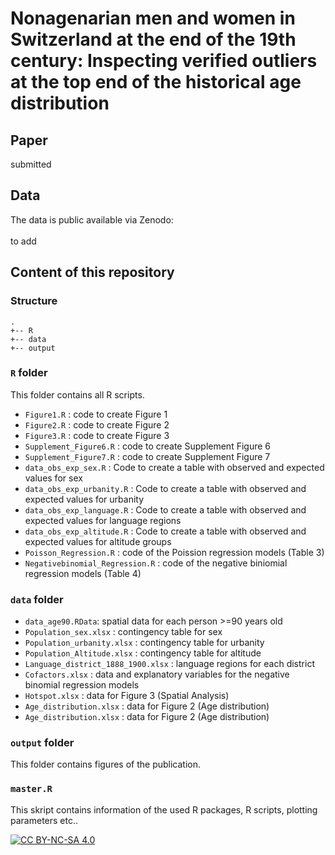 # Nonagenarian men and women in Switzerland at the end of the 19th century: Inspecting verified outliers at the top end of the historical age distribution

## Paper

submitted

## Data

The data is public available via Zenodo:
<br >
<br >
to add

## Content of this repository

### Structure

```
.
+-- R
+-- data
+-- output

```

### `R` folder 

This folder contains all R scripts.
 
  - `Figure1.R` : code to create Figure 1
  - `Figure2.R` : code to create Figure 2
  - `Figure3.R` : code to create Figure 3
  - `Supplement_Figure6.R`  : code to create Supplement Figure 6
  - `Supplement_Figure7.R`  : code to create Supplement Figure 7
  - `data_obs_exp_sex.R`  : Code to create a table with observed and expected values for sex
  - `data_obs_exp_urbanity.R`  : Code to create a table with observed and expected values for urbanity
  - `data_obs_exp_language.R`  : Code to create a table with observed and expected values for language regions
  - `data_obs_exp_altitude.R`  : Code to create a table with observed and expected values for altitude groups
  - `Poisson_Regression.R` : code of the Poission regression models  (Table 3)
  - `Negativebinomial_Regression.R`  : code of the negative biniomial regression models (Table 4)
  
### `data` folder

  - `data_age90.RData`: spatial data for each person >=90 years old 
  - `Population_sex.xlsx` : contingency table for sex
  - `Population_urbanity.xlsx` : contingency table for urbanity
  - `Population_Altitude.xlsx` : contingency table for altitude
  - `Language_district_1888_1900.xlsx` : language regions for each district
  - `Cofactors.xlsx` : data and explanatory variables for the negative binomial regression models
  - `Hotspot.xlsx` : data for Figure 3 (Spatial Analysis)
  - `Age_distribution.xlsx` : data for Figure 2 (Age distribution)
  - `Age_distribution.xlsx` : data for Figure 2 (Age distribution)
 
### `output` folder

This folder contains figures of the publication.

### `master.R` 

This skript contains information of the used R packages, R scripts, plotting parameters etc..

[![CC BY-NC-SA 4.0][cc-by-nc-sa-image]][cc-by-nc-sa]

[cc-by-nc-sa]: http://creativecommons.org/licenses/by-nc-sa/4.0/
[cc-by-nc-sa-image]: https://licensebuttons.net/l/by-nc-sa/4.0/88x31.png
